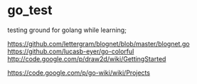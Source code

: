 go_test
=======

testing ground for golang while learning;


https://github.com/lettergram/blognet/blob/master/blognet.go
https://github.com/lucasb-eyer/go-colorful
http://code.google.com/p/draw2d/wiki/GettingStarted

https://code.google.com/p/go-wiki/wiki/Projects